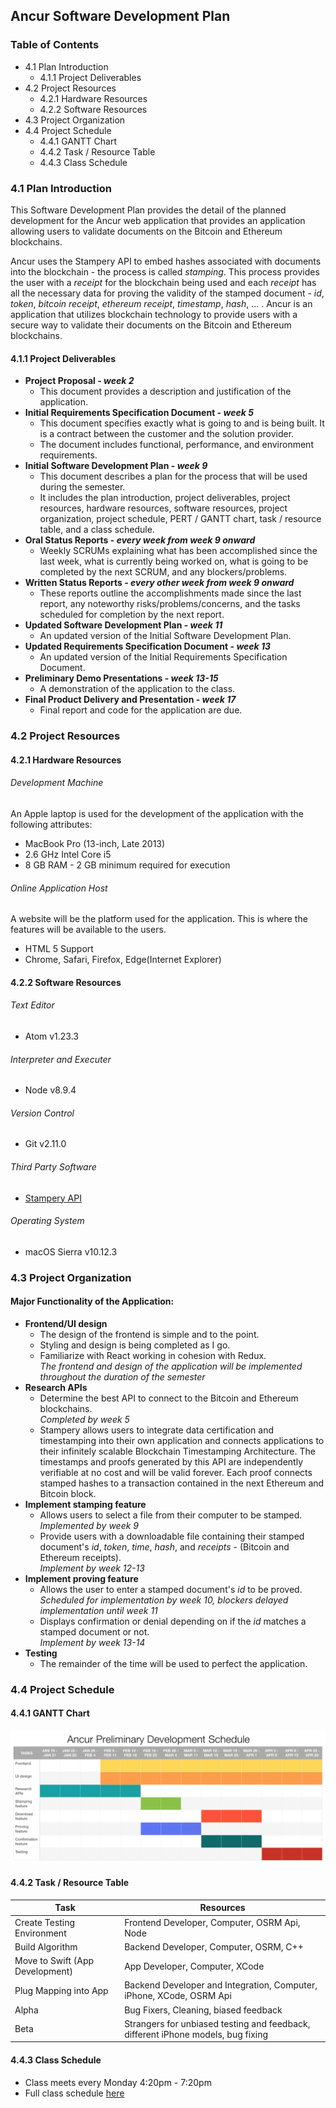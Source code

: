 ## Ancur Software Development Plan  

### Table of Contents
* 4.1 Plan Introduction
    * 4.1.1 Project Deliverables
* 4.2 Project Resources
    * 4.2.1 Hardware Resources
    * 4.2.2 Software Resources
* 4.3 Project Organization
* 4.4 Project Schedule
    * 4.4.1 GANTT Chart
    * 4.4.2 Task / Resource Table
    * 4.4.3 Class Schedule

### 4.1 Plan Introduction  
This Software Development Plan provides the detail of the planned development for the Ancur web application that provides an application allowing users to validate documents on the Bitcoin and Ethereum blockchains.  

Ancur uses the Stampery API to embed hashes associated with documents into the blockchain - the process is called *stamping*. This process provides the user with a *receipt* for the blockchain being used and each *receipt* has all the necessary data for proving the validity of the stamped document - *id*, *token*, *bitcoin receipt*, *ethereum receipt*, *timestamp*, *hash*, ... . Ancur is an application that utilizes blockchain technology to provide users with a secure way to validate their documents on the Bitcoin and Ethereum blockchains.

#### 4.1.1 Project Deliverables  
* **Project Proposal - *week 2***
    * This document provides a description and justification of the application.
* **Initial Requirements Specification Document - *week 5***
    * This document specifies exactly what is going to and is being built. It is a contract between the customer and the solution provider.
    * The document includes functional, performance, and environment requirements.
* **Initial Software Development Plan - *week 9***
    * This document describes a plan for the process that will be used during the semester.
    * It includes the plan introduction, project deliverables, project resources, hardware resources, software resources, project organization, project schedule, PERT / GANTT chart, task / resource table, and a class schedule.
* **Oral Status Reports - *every week from week 9 onward***
    * Weekly SCRUMs explaining what has been accomplished since the last week, what is currently being worked on, what is going to be completed by the next SCRUM, and any blockers/problems.
* **Written Status Reports - *every other week from week 9 onward***
    * These reports outline the accomplishments made since the last report, any noteworthy risks/problems/concerns, and the tasks scheduled for completion by the next report.
* **Updated Software Development Plan - *week 11***
    * An updated version of the Initial Software Development Plan.
* **Updated Requirements Specification Document - *week 13***
    * An updated version of the Initial Requirements Specification Document.
* **Preliminary Demo Presentations - *week 13-15***
    * A demonstration of the application to the class.
* **Final Product Delivery and Presentation - *week 17***
    * Final report and code for the application are due.  

### 4.2 Project Resources  
#### 4.2.1 Hardware Resources
###### Development Machine  
An Apple laptop is used for the development of the application with the following attributes:
* MacBook Pro (13-inch, Late 2013)
* 2.6 GHz Intel Core i5
* 8 GB RAM - 2 GB minimum required for execution

###### Online Application Host  
A website will be the platform used for the application. This is where the features will be available to the users.
* HTML 5 Support
* Chrome, Safari, Firefox, Edge(Internet Explorer)  

#### 4.2.2 Software Resources
###### Text Editor
* Atom v1.23.3  

###### Interpreter and Executer
* Node v8.9.4  

###### Version Control
* Git v2.11.0  

###### Third Party Software
* [Stampery API](https://stampery.com/)

###### Operating System
* macOS Sierra v10.12.3  

### 4.3 Project Organization
#### Major Functionality of the Application:
* **Frontend/UI design**
    * The design of the frontend is simple and to the point.
    * Styling and design is being completed as I go.
    * Familiarize with React working in cohesion with Redux.  
    *The frontend and design of the application will be implemented throughout the duration of the semester*
* **Research APIs**
    * Determine the best API to connect to the Bitcoin and Ethereum blockchains.  
    *Completed by week 5*
    * Stampery allows users to integrate data certification and timestamping into their own application and connects applications to their infinitely scalable Blockchain Timestamping Architecture. The timestamps and proofs generated by this API are independently verifiable at no cost and will be valid forever. Each proof connects stamped hashes to a transaction contained in the next Ethereum and Bitcoin block.
* **Implement stamping feature**
    * Allows users to select a file from their computer to be stamped.  
    *Implemented by week 9*
    * Provide users with a downloadable file containing their stamped document's *id*, *token*, *time*, *hash*, and *receipts* - (Bitcoin and Ethereum receipts).  
    *Implement by week 12-13*
* **Implement proving feature**
    * Allows the user to enter a stamped document's *id* to be proved.  
    *Scheduled for implementation by week 10, blockers delayed implementation until week 11*
    * Displays confirmation or denial depending on if the *id* matches a stamped document or not.  
    *Implement by week 13-14*
* **Testing**
    * The remainder of the time will be used to perfect the application.

### 4.4 Project Schedule
#### 4.4.1 GANTT Chart  
![](/documents/diagrams/ancur-gantt-chart.png)

#### 4.4.2 Task / Resource Table
<!-- TODO -->
| Task  | Resources |
|-------|---------|
| Create Testing Environment | Frontend Developer, Computer, OSRM Api, Node|
| Build Algorithm | Backend Developer, Computer, OSRM, C++ |
| Move to Swift (App Development) | App Developer, Computer, XCode |
| Plug Mapping into App | Backend Developer and Integration, Computer, iPhone, XCode, OSRM Api  |
| Alpha | Bug Fixers, Cleaning, biased feedback |
| Beta | Strangers for unbiased testing and feedback, different iPhone models, bug fixing

#### 4.4.3 Class Schedule  
* Class meets every Monday 4:20pm - 7:20pm
* Full class schedule [here](http://bjohnson.lmu.build/cmsi402web/classnotes.html)
